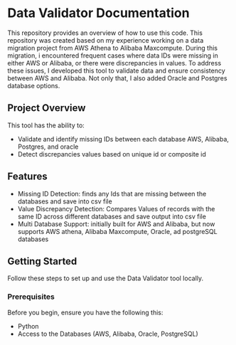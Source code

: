 # Data Validator Documentation
This repository  provides an overview of how to use this code. This  repository was created based on my experience working on a data migration project from AWS Athena to Alibaba Maxcompute. During this migration, i encountered frequent cases where data IDs were missing in either AWS or Alibaba, or there were discrepancies in values. To address these issues, I developed this tool to validate data and ensure consistency between AWS and Alibaba. Not only that, I also added Oracle and Postgres database options.

## Project Overview

This tool has the ability to:
- Validate and identify missing IDs between each database AWS, Alibaba, Postgres, and oracle
- Detect discrepancies values based on unique id or composite id 

## Features 
- Missing ID Detection: finds any Ids that are missing between the databases and save into csv file 
- Value Discrepancy Detection: Compares Values of records with the same ID across different databases and save output into csv file 
- Multi Database Support: initially built for AWS and Alibaba, but now supports AWS athena, Alibaba Maxcompute, Oracle, ad postgreSQL databases

## Getting Started

Follow these steps to set up and use the Data Validator tool locally.

### Prerequisites 

Before you begin, ensure you have the following this:
- Python 
- Access to the Databases (AWS, Alibaba, Oracle, PostgreSQL)
